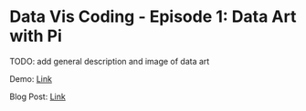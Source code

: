 # Data Vis Coding - Episode 1: Data Art with Pi

TODO: add general description and image of data art

Demo: <a href="">Link</a>

Blog Post: <a href="">Link</a>